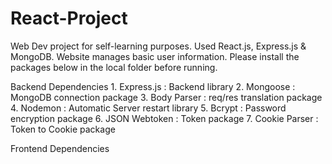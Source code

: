 # React-Project
Web Dev project for self-learning purposes. Used React.js, Express.js &amp; MongoDB. Website manages basic user information. Please install the packages below in the local folder before running.

Backend Dependencies
    1. Express.js
        : Backend library
    2. Mongoose
        : MongoDB connection package
    3. Body Parser
        : req/res translation package
    4. Nodemon
        : Automatic Server restart library
    5. Bcrypt
        : Password encryption package
    6. JSON Webtoken
        : Token package
    7. Cookie Parser
        : Token to Cookie package

Frontend Dependencies